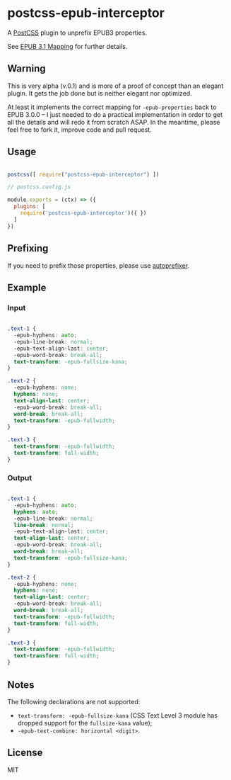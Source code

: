 # postcss-epub-interceptor

A [PostCSS](https://github.com/postcss/postcss) plugin to unprefix EPUB3 properties.

See [EPUB 3.1 Mapping](http://www.idpf.org/epub/31/spec/epub-contentdocs.html#sec-css-prefixed) for further details.

## Warning

This is very alpha (v.0.1) and is more of a proof of concept than an elegant plugin. It gets the job done but is neither elegant nor optimized.

At least it implements the correct mapping for `-epub-properties` back to EPUB 3.0.0 – I just needed to do a practical implementation in order to get all the details and will redo it from scratch ASAP. In the meantime, please feel free to fork it, improve code and pull request.

## Usage

```js

postcss([ require("postcss-epub-interceptor") ])

// postcss.config.js

module.exports = (ctx) => ({
  plugins: [
    require('postcss-epub-interceptor')({ })
  ]
})
```

## Prefixing

If you need to prefix those properties, please use [autoprefixer](https://github.com/postcss/autoprefixer). 

## Example

### Input

```css

.text-1 {
  -epub-hyphens: auto;
  -epub-line-break: normal;
  -epub-text-align-last: center;
  -epub-word-break: break-all;
  text-transform: -epub-fullsize-kana; 
}

.text-2 {
  -epub-hyphens: none;
  hyphens: none;
  text-align-last: center;
  -epub-word-break: break-all;
  word-break: break-all;
  text-transform: -epub-fullwidth;	
}

.text-3 {
  text-transform: -epub-fullwidth;
  text-transform: full-width;
}
```

### Output

```css

.text-1 {
  -epub-hyphens: auto;
  hyphens: auto;
  -epub-line-break: normal;
  line-break: normal;
  -epub-text-align-last: center;
  text-align-last: center;
  -epub-word-break: break-all;
  word-break: break-all;
  text-transform: -epub-fullsize-kana; 
}

.text-2 {
  -epub-hyphens: none;
  hyphens: none;
  text-align-last: center;
  -epub-word-break: break-all;
  word-break: break-all;
  text-transform: -epub-fullwidth;
  text-transform: full-width;	
}

.text-3 {
  text-transform: -epub-fullwidth;
  text-transform: full-width;
}
```

## Notes

The following declarations are not supported: 

- `text-transform: -epub-fullsize-kana` (CSS Text Level 3 module has dropped support for the `fullsize-kana` value);
- `-epub-text-combine: horizontal <digit>`.

## License

MIT